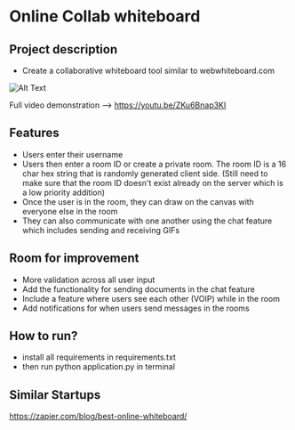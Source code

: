# Online Collab whiteboard

Project description
----

- Create a collaborative whiteboard tool similar to webwhiteboard.com

![Alt Text](https://media.giphy.com/media/fxeR94k8HUpDhHREe3/giphy.gif)

Full video demonstration --> https://youtu.be/ZKu6Bnap3KI

Features
---

- Users enter their username
- Users then enter a room ID or create a private room. The room ID is a 16 char hex string that is randomly generated client side. (Still need to make sure that the room ID doesn't exist already on the server which is a low priority addition)
- Once the user is in the room, they can draw on the canvas with everyone else in the room
- They can also communicate with one another using the chat feature which includes sending and receiving GIFs

Room for improvement
---

- More validation across all user input
- Add the functionality for sending documents in the chat feature
- Include a feature where users see each other (VOIP) while in the room
- Add notifications for when users send messages in the rooms

How to run?
---

- install all requirements in requirements.txt
- then run python application.py in terminal

Similar Startups
---

https://zapier.com/blog/best-online-whiteboard/

